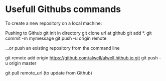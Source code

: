 # Usefull Githubs commands

To create a new repository on a local machine:

Pushing to Github
git init in directory
git clone url at github
git add *.
git commit -m mymessage
git push -u origin remote


…or push an existing repository from the command line

git remote add origin https://github.com/alwell/alwell.hithub.io.git
git push -u origin master

git pull remote_url (to update from Github)
